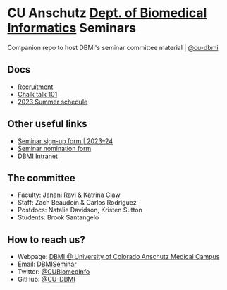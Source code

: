 # CU Anschutz [Dept. of Biomedical Informatics](https://medschool.cuanschutz.edu/dbmi) Seminars
Companion repo to host DBMI's seminar committee material | [@cu-dbmi](//github.com/cu-dbmi)

## Docs
- [Recruitment](https://github.com/jananiravi/dbmi_seminar/blob/main/docs/recruitment.md)
- [Chalk talk 101](https://github.com/jananiravi/dbmi_seminar/blob/main/docs/chalk-talk.md)
- [2023 Summer schedule](https://docs.google.com/spreadsheets/d/13rUvvddXflMo1gWENrDvuV_1AQgCtiMW9cZs8AT0hFM/edit?pli=1#gid=0)

## Other useful links
- [Seminar sign-up form | 2023–24](https://olucdenver.sharepoint.com/:x:/r/sites/CenterforHealthAI939/_layouts/15/Doc.aspx?sourcedoc=%7B81531022-895F-4CA9-A9A0-86D1B43C0092%7D&file=DBMI-seminar_series.xlsx)
- [Seminar nomination form](https://app.smartsheet.com/b/form/6cbafa6d404746b192d9f6a6dac6a5e4)
- [DBMI Intranet](https://olucdenver.sharepoint.com/sites/CenterforHealthAI939/SitePages/Department-of-Biomedical-Informatics.aspx)

## The committee
- Faculty: Janani Ravi & Katrina Claw
- Staff: Zach Beaudoin & Carlos Rodriguez
- Postdocs: Natalie Davidson, Kristen Sutton
- Students: Brook Santangelo

## How to reach us?
- Webpage: [DBMI @ University of Colorado Anschutz Medical Campus](https://medschool.cuanschutz.edu/dbmi)
- Email: [DBMISeminar](mailto:dbmiseminar@cuanschutz.edu)
- Twitter: [@CUBiomedInfo](https://twitter.com/CUBiomedInfo)
- GitHub: [@CU-DBMI](//github.com/cu-dbmi)

